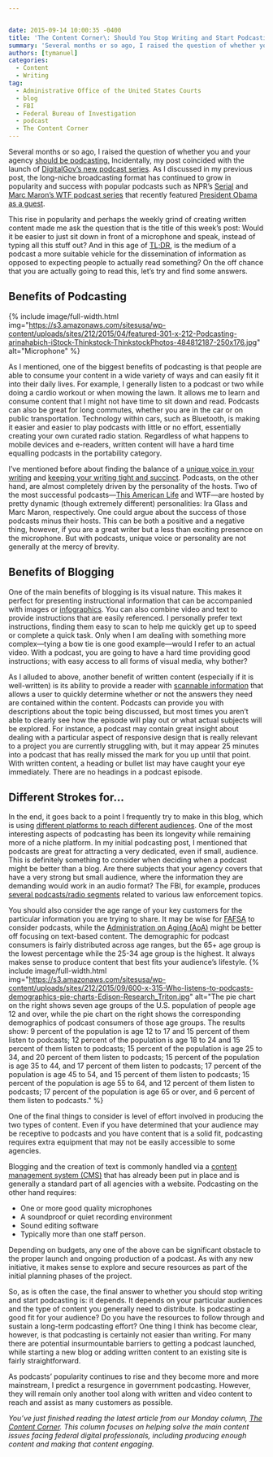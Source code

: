 ```yaml
---


date: 2015-09-14 10:00:35 -0400
title: 'The Content Corner\: Should You Stop Writing and Start Podcasting?'
summary: 'Several months or so ago, I raised the question of whether you and your agency&nbsp;should be podcasting.&nbsp;Incidentally, my post coincided with the launch of DigitalGov&rsquo;s new podcast series. As I discussed in my previous post, the long-niche broadcasting format has continued to grow in popularity and success with popular podcasts such as NPR&rsquo;s Serial and'
authors: [tymanuel]
categories:
  - Content
  - Writing
tag:
  - Administrative Office of the United States Courts
  - blog
  - FBI
  - Federal Bureau of Investigation
  - podcast
  - The Content Corner
---
```


Several months or so ago, I raised the question of whether you and your agency [should be podcasting.](https://www.WHATEVER/2015/04/06/the-content-corner-should-you-be-podcasting/) Incidentally, my post coincided with the launch of [DigitalGov’s new podcast series](https://www.WHATEVER/tag/podcast/). As I discussed in my previous post, the long-niche broadcasting format has continued to grow in popularity and success with popular podcasts such as NPR’s [Serial](http://serialpodcast.org/) and [Marc Maron’s WTF podcast series](http://www.wtfpod.com/) that recently featured [President Obama as a guest](http://www.wtfpod.com/podcast/episodes/episode_613_-_president_barack_obama).

This rise in popularity and perhaps the weekly grind of creating written content made me ask the question that is the title of this week’s post: Would it be easier to just sit down in front of a microphone and speak, instead of typing all this stuff out? And in this age of [TL;DR](https://en.wikipedia.org/wiki/Wikipedia:Too_long;_didn%27t_read), is the medium of a podcast a more suitable vehicle for the dissemination of information as opposed to expecting people to actually read something? On the off chance that you are actually going to read this, let’s try and find some answers.

## Benefits of Podcasting 
{% include image/full-width.html img="https://s3.amazonaws.com/sitesusa/wp-content/uploads/sites/212/2015/04/featured-301-x-212-Podcasting-arinahabich-iStock-Thinkstock-ThinkstockPhotos-484812187-250x176.jpg" alt="Microphone" %} 

As I mentioned, one of the biggest benefits of podcasting is that people are able to consume your content in a wide variety of ways and can easily fit it into their daily lives. For example, I generally listen to a podcast or two while doing a cardio workout or when mowing the lawn. It allows me to learn and consume content that I might not have time to sit down and read. Podcasts can also be great for long commutes, whether you are in the car or on public transportation. Technology within cars, such as Bluetooth, is making it easier and easier to play podcasts with little or no effort, essentially creating your own curated radio station. Regardless of what happens to mobile devices and e-readers, written content will have a hard time equalling podcasts in the portability category.

I’ve mentioned before about finding the balance of a [unique voice in your writing](https://www.WHATEVER/2015/04/20/the-content-corner-finding-your-voice/) and [keeping your writing tight and succinct](https://www.WHATEVER/2015/08/31/the-content-corner-optimize-your-content/). Podcasts, on the other hand, are almost completely driven by the personality of the hosts. Two of the most successful podcasts—[This American Life](http://www.thisamericanlife.org/) and WTF—are hosted by pretty dynamic (though extremely different) personalities: Ira Glass and Marc Maron, respectively. One could argue about the success of those podcasts minus their hosts. This can be both a positive and a negative thing, however, if you are a great writer but a less than exciting presence on the microphone. But with podcasts, unique voice or personality are not generally at the mercy of brevity.

## Benefits of Blogging

One of the main benefits of blogging is its visual nature. This makes it perfect for presenting instructional information that can be accompanied with images or [infographics](https://www.WHATEVER/2014/06/23/using-visual-content-to-drive-engagement/). You can also combine video and text to provide instructions that are easily referenced. I personally prefer text instructions, finding them easy to scan to help me quickly get up to speed or complete a quick task. Only when I am dealing with something more complex—tying a bow tie is one good example—would I refer to an actual video. With a podcast, you are going to have a hard time providing good instructions; with easy access to all forms of visual media, why bother?

As I alluded to above, another benefit of written content (especially if it is well-written) is its ability to provide a reader with [scannable information](https://www.WHATEVER/2015/07/13/the-content-corner-create-better-mobile-content/) that allows a user to quickly determine whether or not the answers they need are contained within the content. Podcasts can provide you with descriptions about the topic being discussed, but most times you aren’t able to clearly see how the episode will play out or what actual subjects will be explored. For instance, a podcast may contain great insight about dealing with a particular aspect of responsive design that is really relevant to a project you are currently struggling with, but it may appear 25 minutes into a podcast that has really missed the mark for you up until that point. With written content, a heading or bullet list may have caught your eye immediately. There are no headings in a podcast episode.

## Different Strokes for…

In the end, it goes back to a point I frequently try to make in this blog, which is using [different platforms to reach different audiences](https://www.WHATEVER/2015/07/20/the-content-corner-determining-your-users-needs/). One of the most interesting aspects of podcasting has been its longevity while remaining more of a niche platform. In my initial podcasting post, I mentioned that podcasts are great for attracting a very dedicated, even if small, audience. This is definitely something to consider when deciding when a podcast might be better than a blog. Are there subjects that your agency covers that have a very strong but small audience, where the information they are demanding would work in an audio format? The FBI, for example, produces [several podcasts/radio segments](https://www.fbi.gov/news/podcasts) related to various law enforcement topics.

You should also consider the age range of your key customers for the particular information you are trying to share. It may be wise for [FAFSA](http://fafsa.edu.gov) to consider podcasts, while the [Administration on Aging (AoA)](http://www.aoa.gov/) might be better off focusing on text-based content. The demographic for podcast consumers is fairly distributed across age ranges, but the 65+ age group is the lowest percentage while the 25-34 age group is the highest. It always makes sense to produce content that best fits your audience&#8217;s lifestyle. 
{% include image/full-width.html img="https://s3.amazonaws.com/sitesusa/wp-content/uploads/sites/212/2015/09/600-x-315-Who-listens-to-podcasts-demographics-pie-charts-Edison-Research_Triton.jpg" alt="The pie chart on the right shows seven age groups of the U.S. population of people age 12 and over, while the pie chart on the right shows the corresponding demographics of podcast consumers of those age groups. The results show: 9 percent of the population is age 12 to 17 and 15 percent of them listen to podcasts; 12 percent of the population is age 18 to 24 and 15 percent of them listen to podcasts; 15 percent of the population is age 25 to 34, and 20 percent of them listen to podcasts; 15 percent of the population is age 35 to 44, and 17 percent of them listen to podcasts; 17 percent of the population is age 45 to 54, and 15 percent of them listen to podcasts; 15 percent of the population is age 55 to 64, and 12 percent of them listen to podcasts; 17 percent of the population is age 65 or over, and 6 percent of them listen to podcasts." %} 

One of the final things to consider is level of effort involved in producing the two types of content. Even if you have determined that your audience may be receptive to podcasts and you have content that is a solid fit, podcasting requires extra equipment that may not be easily accessible to some agencies.

Blogging and the creation of text is commonly handled via a [content management system (CMS)](https://www.WHATEVER/resources/content-management-systems-used-by-government-agencies/) that has already been put in place and is generally a standard part of all agencies with a website. Podcasting on the other hand requires:

  * One or more good quality microphones
  * A soundproof or quiet recording environment
  * Sound editing software
  * Typically more than one staff person.

Depending on budgets, any one of the above can be significant obstacle to the proper launch and ongoing production of a podcast. As with any new initiative, it makes sense to explore and secure resources as part of the initial planning phases of the project.

So, as is often the case, the final answer to whether you should stop writing and start podcasting is: it depends. It depends on your particular audiences and the type of content you generally need to distribute. Is podcasting a good fit for your audience? Do you have the resources to follow through and sustain a long-term podcasting effort? One thing I think has become clear, however, is that podcasting is certainly not easier than writing. For many there are potential insurmountable barriers to getting a podcast launched, while starting a new blog or adding written content to an existing site is fairly straightforward.

As podcasts&#8217; popularity continues to rise and they become more and more mainstream, I predict a resurgence in government podcasting. However, they will remain only another tool along with written and video content to reach and assist as many customers as possible.

_You’ve just finished reading the latest article from our Monday column, [The Content Corner](https://www.WHATEVER/tag/the-content-corner/). This column focuses on helping solve the main content issues facing federal digital professionals, including producing enough content and making that content engaging._